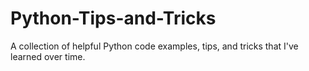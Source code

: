 # Python-Tips-and-Tricks
A collection of helpful Python code examples, tips, and tricks that I've learned over time.

